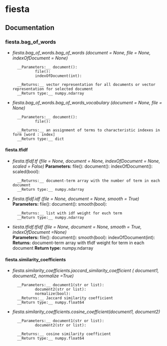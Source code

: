 # fiesta
## Documentation 

### fiesta.bag_of_words    

* _fiesta.bag_of_words.bag_of_words (document = None, file = None, indexOfDocument = None)_
	
		__Parameters:__ document():
				file():
				indexOfDocument(int): 

		__Returns:__ vector representation for all documents or vector representation for selected document
		__Return type:__ numpy.ndarray

* _fiesta.bag_of_words.bag_of_words_vocabulary (document = None, file = None)_
	
		__Parameters:__ document():
				file():

		__Returns:__ an assignment of terms to characteristic indexes in form [word : index] 
		__Return type:__ dict

#### fiesta.tfidf    

* _fiesta.tfidf.tf (file = None, document = None, indexOfDocument = None,_ 
						_scaled = False)_
		__Parameters:__ file():
				document():
				indexOfDocument():
				scaled(bool):

		__Returns:__ document-term array with the number of term in each document 
		__Return type:__ numpy.ndarray

* _fiesta.tfidf.idf (file = None, document = None, smooth = True)_
		__Parameters:__ file():
				document():
				smooth(bool):

		__Returns:__ list with idf weight for euch term
		__Return type:__ numpy.ndarray


* _tiesta.tfidf.tfidf (file = None, document = None, smooth = True,_
 _indexOfDocument =None)_    
		__Parameters:__ file():
				document():
				smooth(bool):
				indexOfDocument(int):
		__Returns:__ document-term array with tfidf weight for term in each document 
		__Return type:__ numpy.ndarray


#### fiesta.similarity_coefficients   

* _fiesta.similarity_coefficients.jaccard_similarity_coefficient ( document1, document2, normalize =True)_
		
		__Parameters:__ document1(str or list):
				document2(str or list):
				normalize(bool):
		__Returns:__ Jaccard similarity coefficient
		__Return type:__ numpy.float64

* _fiesta.similarity_coefficients.cosine_coefficient(document1, document2)_
		
		__Parameters:__ document1(str or list):
				document2(str or list):

		__Returns:__ cosine similarity coefficient
		__Return type:__ numpy.float64
